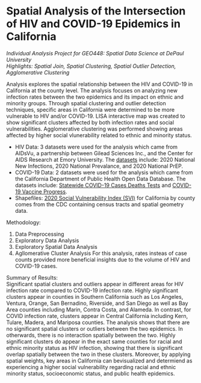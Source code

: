 # Spatial Analysis of the Intersection of HIV and COVID-19 Epidemics in California
<i> Individual Analysis Project for GEO448: Spatial Data Science at DePaul University </i><br>
<i>Highlights: Spatial Join, Spatial Clustering, Spatial Outlier Detection, Agglomerative Clustering </i><br>

Analysis explores the spatial relationship between the HIV and COVID-19 in California at the county level. The analysis focuses on analyzing new infection rates between the two epidemics and its impact on ethnic and minority groups. Through spatial clustering and outlier detection techniques, specific areas in California were determined to be more vulnerable to HIV and/or COVID-19. LISA interactive map was created to show significant clusters affected by both infection rates and social vulnerabilities. Agglomerative clustering was performed showing areas affected by higher social vlunerability related to ethnic and minority status.

- HIV Data: 3 datasets were used for the analysis which came from AIDsVu, a partnership between Gilead Sciences Inc., and the Center for AIDS Research at Emory University. The <a href="https://aidsvu.org/resources/#/datasets">datasets</a> include: 2020 National New Infections, 2020 National Prevalance, and 2020 National PrEP. <br>
- COVID-19 Data: 2 datasets were used for the analysis which came from the California Department of Public Health Open Data Database. The datasets include: <a href="https://data.ca.gov/dataset/covid-19-time-series-metrics-by-county-and-state">Statewide COVID-19 Cases Deaths Tests</a> and <a href="https://data.ca.gov/dataset/covid-19-vaccine-progress-dashboard-data">COVID-19 Vaccine Progress</a>. <br>
- Shapefiles: <a href="https://www.atsdr.cdc.gov/placeandhealth/svi/index.html">2020 Social Vulnerability Index (SVI)</a> for California by county comes from the CDC containing census tracts and spatial geometry data. 

Methodology:<br>
1. Data Preprocessing
2. Exploratory Data Analysis 
3. Exploratory Spatial Data Analysis 
4. Agllomerative Cluster Analysis 
For this analysis, rates insteas of case counts provided more beneficial insights due to the volume of HIV and COVID-19 cases. 

Summary of Results:<br>
Significant spatial clusters and outliers appear in different areas for HIV infection rate compared to COVID-19 infection rate. Highly significant clusters appear in counties in Southern California such as Los Angeles, Ventura, Orange, San Bernadino, Riverside, and San Diego as well as Bay Area counties including Marin, Contra Costa, and Alameda. In contrast, for COVID infection rate, clusters appear in Central California including Kern, Tulare, Madera, and Mariposa counties. The analysis shows that there are no significant spatial clusters or outliers between the two epidemics. In otherwards, there is no interaction spatially between the two. Highly significant clusters do appear in the exact same counties for racial and ethnic minority status as HIV infection, showing that there is significant overlap spatially between the two in these clusters. Moreover, by applying spatial weights, key areas in California can bevisualized and determiend as experiencing a higher social vulnerability regarding racial and ethnic minority status, socioeconomic status, and public health epidemics.
